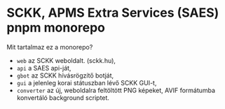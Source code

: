 # SCKK, APMS Extra Services (SAES) pnpm monorepo

Mit tartalmaz ez a monorepo?

- `web` az SCKK weboldalt. (sckk.hu),
- `api` a SAES api-ját,
- `gbot` az SCKK hívásrögzítő botját,
- `gui` a jelenleg korai státuszban lévő SCKK GUI-t,
- `converter` az új, weboldalra feltöltött PNG képeket, AVIF formátumba konvertáló background scriptet.

